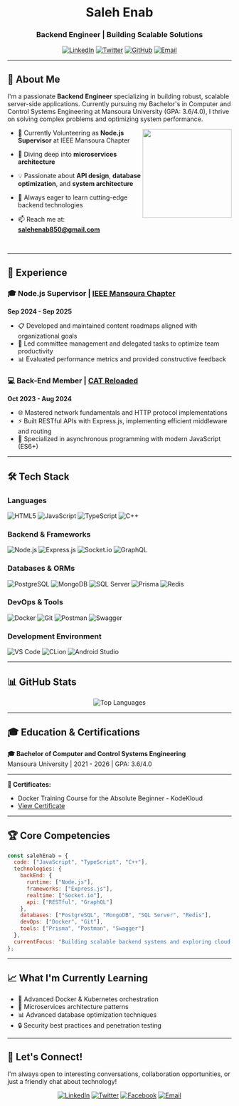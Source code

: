 
<div align="center">
  
# Saleh Enab
  
  
  ### Backend Engineer | Building Scalable Solutions


  
  [![LinkedIn](https://img.shields.io/badge/LinkedIn-%230077B5.svg?style=for-the-badge&logo=linkedin&logoColor=white)](https://www.linkedin.com/in/saleh-enab2/)
  [![Twitter](https://img.shields.io/badge/Twitter-%231DA1F2.svg?style=for-the-badge&logo=Twitter&logoColor=white)](https://x.com/SalehEnab?t=yuvZ5GztoIJAApnQW7ckIQ&s=09)
  [![GitHub](https://img.shields.io/badge/GitHub-%23121011.svg?style=for-the-badge&logo=github&logoColor=white)](https://github.com/Saleh-enab)
  [![Email](https://img.shields.io/badge/Email-D14836?style=for-the-badge&logo=gmail&logoColor=white)](mailto:salehenab850@gmail.com)
  
</div>

---

## 🚀 About Me

I'm a passionate **Backend Engineer** specializing in building robust, scalable server-side applications. Currently pursuing my Bachelor's in Computer and Control Systems Engineering at Mansoura University (GPA: 3.6/4.0), I thrive on solving complex problems and optimizing system performance.

  <img align='right' src='https://user-images.githubusercontent.com/5713670/87202985-820dcb80-c2b6-11ea-9f56-7ec461c497c3.gif' width='200'>

- 🔭 Currently Volunteering as **Node.js Supervisor** at IEEE Mansoura Chapter
- 🌱 Diving deep into **microservices architecture**
- 💡 Passionate about **API design**, **database optimization**, and **system architecture**
- 🎯 Always eager to learn cutting-edge backend technologies
- 📫 Reach me at: **salehenab850@gmail.com**

  <br>
---

## 💼 Experience

### 🎓 Node.js Supervisor | [IEEE Mansoura Chapter](https://www.ieeemansb.org/)
**Sep 2024 - Sep 2025**
- 📋 Developed and maintained content roadmaps aligned with organizational goals
- 👥 Led committee management and delegated tasks to optimize team productivity
- 📊 Evaluated performance metrics and provided constructive feedback

### 💻 Back-End Member | [CAT Reloaded](https://catreloaded.org/)
**Oct 2023 - Aug 2024**
- 🌐 Mastered network fundamentals and HTTP protocol implementations
- ⚡ Built RESTful APIs with Express.js, implementing efficient middleware and routing
- 🔄 Specialized in asynchronous programming with modern JavaScript (ES6+)
---

## 🛠️ Tech Stack

### Languages
![HTML5](https://img.shields.io/badge/HTML5-%23E34F26.svg?style=for-the-badge&logo=html5&logoColor=white)
![JavaScript](https://img.shields.io/badge/JavaScript-%23323330.svg?style=for-the-badge&logo=javascript&logoColor=%23F7DF1E)
![TypeScript](https://img.shields.io/badge/TypeScript-007ACC?style=for-the-badge&logo=typescript&logoColor=white)
![C++](https://img.shields.io/badge/C++-%2300599C.svg?style=for-the-badge&logo=c%2B%2B&logoColor=white)

### Backend & Frameworks
![Node.js](https://img.shields.io/badge/Node.js-6DA55F?style=for-the-badge&logo=node.js&logoColor=white)
![Express.js](https://img.shields.io/badge/Express.js-%23404d59.svg?style=for-the-badge&logo=express&logoColor=%2361DAFB)
![Socket.io](https://img.shields.io/badge/Socket.io-black?style=for-the-badge&logo=socket.io&badgeColor=010101)
![GraphQL](https://img.shields.io/badge/GraphQL-E10098?style=for-the-badge&logo=graphql&logoColor=white)

### Databases & ORMs
![PostgreSQL](https://img.shields.io/badge/PostgreSQL-%23316192.svg?style=for-the-badge&logo=postgresql&logoColor=white)
![MongoDB](https://img.shields.io/badge/MongoDB-%234ea94b.svg?style=for-the-badge&logo=mongodb&logoColor=white)
![SQL Server](https://img.shields.io/badge/SQL%20Server-CC2927?style=for-the-badge&logo=microsoft%20sql%20server&logoColor=white)
![Prisma](https://img.shields.io/badge/Prisma-2D3748?style=for-the-badge&logo=prisma&logoColor=white)
![Redis](https://img.shields.io/badge/Redis-%23DD0031.svg?style=for-the-badge&logo=redis&logoColor=white)

### DevOps & Tools
![Docker](https://img.shields.io/badge/Docker-%230db7ed.svg?style=for-the-badge&logo=docker&logoColor=white)
![Git](https://img.shields.io/badge/Git-%23F05033.svg?style=for-the-badge&logo=git&logoColor=white)
![Postman](https://img.shields.io/badge/Postman-FF6C37?style=for-the-badge&logo=postman&logoColor=white)
![Swagger](https://img.shields.io/badge/Swagger-%23Clojure?style=for-the-badge&logo=swagger&logoColor=white)

### Development Environment
![VS Code](https://img.shields.io/badge/VS%20Code-0078d7.svg?style=for-the-badge&logo=visual-studio-code&logoColor=white)
![CLion](https://img.shields.io/badge/CLion-000000?style=for-the-badge&logo=clion&logoColor=white)
![Android Studio](https://img.shields.io/badge/Android%20Studio-3DDC84.svg?style=for-the-badge&logo=android-studio&logoColor=white)

---

## 📊 GitHub Stats

<div align="center">
  
  ![Top Languages](https://github-readme-stats.vercel.app/api/top-langs/?username=Saleh-enab&layout=compact&theme=tokyonight&hide_border=true)
    
</div>

---

## 🎓 Education & Certifications

**🎓 Bachelor of Computer and Control Systems Engineering**  
Mansoura University | 2021 - 2026 | GPA: 3.6/4.0


---

**📜 Certificates:**
- Docker Training Course for the Absolute Beginner - KodeKloud
- [View Certificate](https://learn.kodekloud.com/user/certificate/dd3e1abc-a5df-4017-ab8b-1bd91415cc55)

---
## 🏆 Core Competencies

```javascript
const salehEnab = {
  code: ["JavaScript", "TypeScript", "C++"],
  technologies: {
    backEnd: {
      runtime: ["Node.js"],
      frameworks: ["Express.js"],
      realtime: ["Socket.io"],
      api: ["RESTful", "GraphQL"]
    },
    databases: ["PostgreSQL", "MongoDB", "SQL Server", "Redis"],
    devOps: ["Docker", "Git"],
    tools: ["Prisma", "Postman", "Swagger"]
  },
  currentFocus: "Building scalable backend systems and exploring cloud architectures"
};
```

---

## 📈 What I'm Currently Learning

- 🐳 Advanced Docker & Kubernetes orchestration
- 🔄 Microservices architecture patterns
- 📊 Advanced database optimization techniques
- 🔒 Security best practices and penetration testing

---

## 🤝 Let's Connect!

I'm always open to interesting conversations, collaboration opportunities, or just a friendly chat about technology!

<div align="center">
  
  [![LinkedIn](https://img.shields.io/badge/LinkedIn-%230077B5.svg?style=for-the-badge&logo=linkedin&logoColor=white)](https://www.linkedin.com/in/saleh-enab2/)
  [![Twitter](https://img.shields.io/badge/Twitter-%231DA1F2.svg?style=for-the-badge&logo=Twitter&logoColor=white)](https://x.com/SalehEnab?t=yuvZ5GztoIJAApnQW7ckIQ&s=09)
  [![Facebook](https://img.shields.io/badge/Facebook-%231877F2.svg?style=for-the-badge&logo=Facebook&logoColor=white)](https://www.facebook.com/SalehEnab/)
  [![Email](https://img.shields.io/badge/Email-D14836?style=for-the-badge&logo=gmail&logoColor=white)](mailto:salehenab850@gmail.com)

</div>
